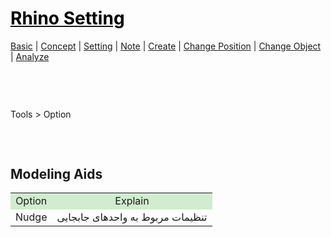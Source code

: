 <style>
.md0{margin-top: 150px;}
.md1{margin-top: 75px;}
.md2{margin-top: 50px;}
.md3{margin-top: 25px;}
.tbl1 td#header{background-color: D1ECCF}
</style>

# [<span style="color:black;">Rhino Setting</span>](Rhino.md)
[Basic](Rhino-Basic.md) | [Concept](Rhino-Concept.md) | [Setting](Rhino-Setting.md) | [Note](Rhino-Note.md) | [Create](Rhino-Command-Create.md) | [Change Position](Rhino-Command-ChangePosition.md) | [Change Object](Rhino-Command-ChangeObject.md) | [Analyze](Rhino-Command-Analyze.md)
<div class="md1"></div>



Tools > Option 




<div class="md1"></div>

## Modeling Aids
<table><tbody>
<tr align="center"><td bgcolor="D1ECCF">Option</td><td  bgcolor="D1ECCF">Explain</td></tr>
<tr><td rowspan="1">Nudge</td><td>تنظیمات مربوط به واحدهای جابجایی</td></tr>
</tbody></table>